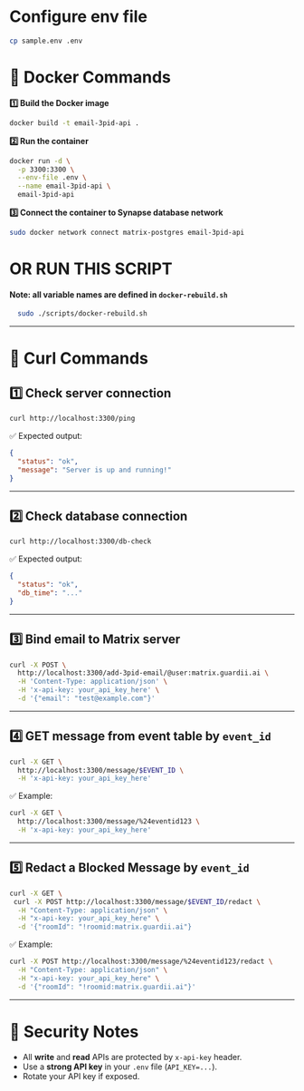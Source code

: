 # Configure env file

```bash
cp sample.env .env
```

# 📘 Docker Commands

**1️⃣ Build the Docker image**

```bash
docker build -t email-3pid-api .
```

**2️⃣ Run the container**

```bash
docker run -d \
  -p 3300:3300 \
  --env-file .env \
  --name email-3pid-api \
  email-3pid-api
```

**3️⃣ Connect the container to Synapse database network**

```bash
sudo docker network connect matrix-postgres email-3pid-api
```

# OR RUN THIS SCRIPT

#### Note: all variable names are defined in `docker-rebuild.sh`

```bash
  sudo ./scripts/docker-rebuild.sh
```

---

# 🧪 Curl Commands

## 1️⃣ Check server connection

```bash
curl http://localhost:3300/ping
```

✅ Expected output:

```json
{
  "status": "ok",
  "message": "Server is up and running!"
}
```

---

## 2️⃣ Check database connection

```bash
curl http://localhost:3300/db-check
```

✅ Expected output:

```json
{
  "status": "ok",
  "db_time": "..."
}
```

---

## 3️⃣ Bind email to Matrix server

```bash
curl -X POST \
  http://localhost:3300/add-3pid-email/@user:matrix.guardii.ai \
  -H 'Content-Type: application/json' \
  -H 'x-api-key: your_api_key_here' \
  -d '{"email": "test@example.com"}'
```

---

## 4️⃣ GET message from event table by `event_id`

```bash
curl -X GET \
  http://localhost:3300/message/$EVENT_ID \
  -H 'x-api-key: your_api_key_here'
```

✅ Example:

```bash
curl -X GET \
  http://localhost:3300/message/%24eventid123 \
  -H 'x-api-key: your_api_key_here'
```

---

## 5️⃣ Redact a Blocked Message by `event_id`

```bash
curl -X GET \
 curl -X POST http://localhost:3300/message/$EVENT_ID/redact \
  -H "Content-Type: application/json" \
  -H "x-api-key: your_api_key_here" \
  -d '{"roomId": "!roomid:matrix.guardii.ai"}
```

✅ Example:

```bash
curl -X POST http://localhost:3300/message/%24eventid123/redact \
  -H "Content-Type: application/json" \
  -H "x-api-key: your_api_key_here" \
  -d '{"roomId": "!roomid:matrix.guardii.ai"}'
```

---

# 🔐 Security Notes

- All **write** and **read** APIs are protected by `x-api-key` header.
- Use a **strong API key** in your `.env` file (`API_KEY=...`).
- Rotate your API key if exposed.
